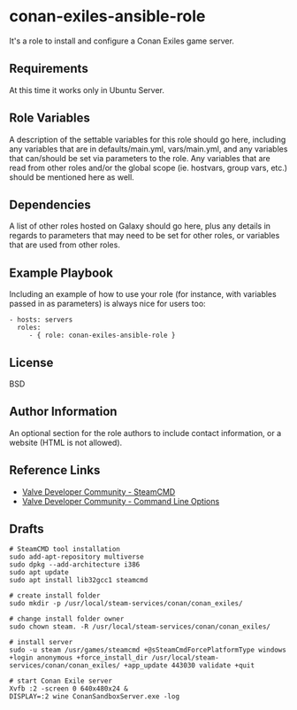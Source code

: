 conan-exiles-ansible-role
=========

It's a role to install and configure a Conan Exiles game server.

Requirements
------------

At this time it works only in Ubuntu Server.

Role Variables
--------------

A description of the settable variables for this role should go here, including
any variables that are in defaults/main.yml, vars/main.yml, and any variables
that can/should be set via parameters to the role. Any variables that are read
from other roles and/or the global scope (ie. hostvars, group vars, etc.) should
be mentioned here as well.

Dependencies
------------

A list of other roles hosted on Galaxy should go here, plus any details in
regards to parameters that may need to be set for other roles, or variables that
are used from other roles.

Example Playbook
----------------

Including an example of how to use your role (for instance, with variables
passed in as parameters) is always nice for users too:

    - hosts: servers
      roles:
         - { role: conan-exiles-ansible-role }

License
-------

BSD

Author Information
------------------

An optional section for the role authors to include contact information, or a
website (HTML is not allowed).


Reference Links
---------------

- [Valve Developer Community - SteamCMD](https://developer.valvesoftware.com/wiki/SteamCMD)
- [Valve Developer Community - Command Line Options](https://developer.valvesoftware.com/wiki/Command_Line_Options)

Drafts
------

    # SteamCMD tool installation
    sudo add-apt-repository multiverse
    sudo dpkg --add-architecture i386
    sudo apt update
    sudo apt install lib32gcc1 steamcmd

    # create install folder
    sudo mkdir -p /usr/local/steam-services/conan/conan_exiles/

    # change install folder owner
    sudo chown steam. -R /usr/local/steam-services/conan/conan_exiles/

    # install server
    sudo -u steam /usr/games/steamcmd +@sSteamCmdForcePlatformType windows +login anonymous +force_install_dir /usr/local/steam-services/conan/conan_exiles/ +app_update 443030 validate +quit

    # start Conan Exile server
    Xvfb :2 -screen 0 640x480x24 &
    DISPLAY=:2 wine ConanSandboxServer.exe -log
